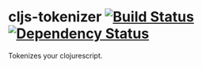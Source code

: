 cljs-tokenizer [![Build Status](https://travis-ci.org/alanshaw/cljs-tokenizer.png)](https://travis-ci.org/alanshaw/cljs-tokenizer) [![Dependency Status](https://david-dm.org/alanshaw/cljs-tokenizer.png?theme=shields.io)](https://david-dm.org/alanshaw/cljs-tokenizer)
===
Tokenizes your clojurescript.